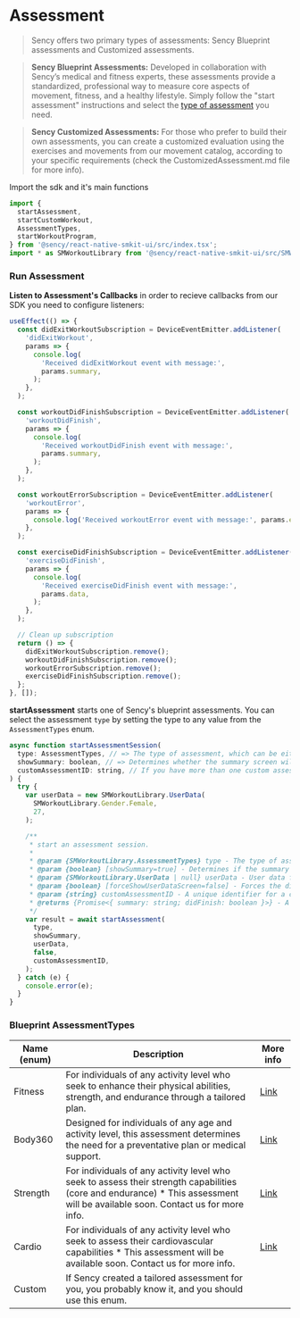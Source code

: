 # Assessment

> Sency offers two primary types of assessments: Sency Blueprint assessments and Customized assessments.

> **Sency Blueprint Assessments:** Developed in collaboration with Sency’s medical and fitness experts, these assessments provide a standardized, professional way to measure core aspects of movement, fitness, and a healthy lifestyle. Simply follow the "start assessment" instructions and select the [type of assessment](#assessment-types) you need.

> **Sency Customized Assessments:** For those who prefer to build their own assessments, you can create a customized evaluation using the exercises and movements from our movement catalog, according to your specific requirements (check the CustomizedAssessment.md file for more info).

Import the sdk and it's main functions

```js
import {
  startAssessment,
  startCustomWorkout,
  AssessmentTypes,
  startWorkoutProgram,
} from '@sency/react-native-smkit-ui/src/index.tsx';
import * as SMWorkoutLibrary from '@sency/react-native-smkit-ui/src/SMWorkout.tsx';
```

### Run Assessment

**Listen to Assessment's Callbacks** in order to recieve callbacks from our SDK you need to configure listeners:

```js
useEffect(() => {
  const didExitWorkoutSubscription = DeviceEventEmitter.addListener(
    'didExitWorkout',
    params => {
      console.log(
        'Received didExitWorkout event with message:',
        params.summary,
      );
    },
  );

  const workoutDidFinishSubscription = DeviceEventEmitter.addListener(
    'workoutDidFinish',
    params => {
      console.log(
        'Received workoutDidFinish event with message:',
        params.summary,
      );
    },
  );

  const workoutErrorSubscription = DeviceEventEmitter.addListener(
    'workoutError',
    params => {
      console.log('Received workoutError event with message:', params.error);
    },
  );

  const exerciseDidFinishSubscription = DeviceEventEmitter.addListener(
    'exerciseDidFinish',
    params => {
      console.log(
        'Received exerciseDidFinish event with message:',
        params.data,
      );
    },
  );

  // Clean up subscription
  return () => {
    didExitWorkoutSubscription.remove();
    workoutDidFinishSubscription.remove();
    workoutErrorSubscription.remove();
    exerciseDidFinishSubscription.remove();
  };
}, []);
```

**startAssessment** starts one of Sency's blueprint assessments.
You can select the assessment `type` by setting the type to any value from the `AssessmentTypes` enum.

```js
async function startAssessmentSession(
  type: AssessmentTypes, // => The type of assessment, which can be either AssessmentTypes.Fitness or AssessmentTypes.Custom.
  showSummary: boolean, // => Determines whether the summary screen will be presented at the end of the exercise.
  customAssessmentID: string, // If you have more than one custom assessment, use the customAssessmentID to specify which one to call, if not please use null.
) {
  try {
    var userData = new SMWorkoutLibrary.UserData(
      SMWorkoutLibrary.Gender.Female,
      27,
    );

    /**
     * start an assessment session.
     *
     * @param {SMWorkoutLibrary.AssessmentTypes} type - The type of assessment to start.
     * @param {boolean} [showSummary=true] - Determines if the summary should be shown after assessment completion.
     * @param {SMWorkoutLibrary.UserData | null} userData - User data for the assessment session, or `null` if no user data is provided.
     * @param {boolean} [forceShowUserDataScreen=false] - Forces the display of the user data screen even if user data is provided.
     * @param {string} customAssessmentID - A unique identifier for a custom assessment session.
     * @returns {Promise<{ summary: string; didFinish: boolean }>} - A promise that resolves with an object containing the summary and a flag indicating whether the assessment finished.
     */
    var result = await startAssessment(
      type,
      showSummary,
      userData,
      false,
      customAssessmentID,
    );
  } catch (e) {
    console.error(e);
  }
}
```

### Blueprint AssessmentTypes <a name="assessment-types"></a>

| Name (enum) | Description                                                                                                                                                                    | More info                                                                                    |
| ----------- | ------------------------------------------------------------------------------------------------------------------------------------------------------------------------------ | -------------------------------------------------------------------------------------------- |
| Fitness     | For individuals of any activity level who seek to enhance their physical abilities, strength, and endurance through a tailored plan.                                           | [Link](https://github.com/sency-ai/smkit-sdk/blob/main/Assessments/AI-Fitness-Assessment.md) |
| Body360     | Designed for individuals of any age and activity level, this assessment determines the need for a preventative plan or medical support.                                        | [Link](https://github.com/sency-ai/smkit-sdk/blob/main/Assessments/360-Body-Assessment.md)   |
| Strength    | For individuals of any activity level who seek to assess their strength capabilities (core and endurance) \* This assessment will be available soon. Contact us for more info. | [Link](https://github.com/sency-ai/smkit-sdk/blob/main/Assessments/Strength.md)              |
| Cardio      | For individuals of any activity level who seek to assess their cardiovascular capabilities \* This assessment will be available soon. Contact us for more info.                | [Link](https://github.com/sency-ai/smkit-sdk/blob/main/Assessments/Cardio.md)                |
| Custom      | If Sency created a tailored assessment for you, you probably know it, and you should use this enum.                                                                            |                                                                                              |
